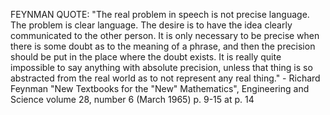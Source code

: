 FEYNMAN QUOTE:
"The real problem in speech is not precise language. The problem is clear language. The desire is to have the idea clearly communicated to the other person. It is only necessary to be precise when there is some doubt as to the meaning of a phrase, and then the precision should be put in the place where the doubt exists. It is really quite impossible to say anything with absolute precision, unless that thing is so abstracted from the real world as to not represent any real thing." - Richard Feynman "New Textbooks for the "New" Mathematics", Engineering and Science volume 28, number 6 (March 1965) p. 9-15 at p. 14